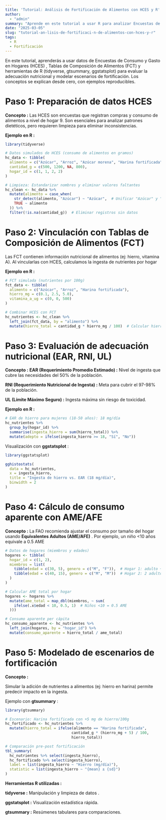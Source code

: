 ```yaml
---
title: 'Tutorial: Análisis de Fortificación de Alimentos con HCES y R'
author: 
  - "admin"
summary: "Aprende en este tutorial a usar R para analizar Encuestas de Consumo y Gasto en Hogares  y Tablas de Composición de Alimentos."
date: "2025-03-05"
slug: "tutorial-an-lisis-de-fortificaci-n-de-alimentos-con-hces-y-r"
tags:
  - R
  - Fortificación
---
```


En este tutorial, aprenderás a usar datos de Encuestas de Consumo y Gasto en Hogares (HCES) , Tablas de Composición de Alimentos (FCT) y herramientas de R (tidyverse, gtsummary, ggstatsplot) para evaluar la adecuación nutricional y modelar escenarios de fortificación. Los conceptos se explican desde cero, con ejemplos reproducibles.

# Paso 1: Preparación de datos HCES

**Concepto :** Las HCES son encuestas que registran compras y consumo de alimentos a nivel de hogar 9. Son esenciales para analizar patrones dietéticos, pero requieren limpieza para eliminar inconsistencias.

**Ejemplo en R :**


``` r
library(tidyverse)

# Datos simulados de HCES (consumo de alimentos en gramos)
hc_data <- tibble(
  alimento = c("Azúcar", "Arroz", "Azúcar morena", "Harina fortificada"),
  cantidad_g = c(500, 1200, NA, 800),
  hogar_id = c(1, 1, 2, 2)
)

# Limpieza: Estandarizar nombres y eliminar valores faltantes
hc_clean <- hc_data %>%
  mutate(alimento = case_when(
    str_detect(alimento, "Azúcar") ~ "Azúcar",  # Unificar "Azúcar" y "Azúcar morena"
    TRUE ~ alimento
  )) %>%
  filter(!is.na(cantidad_g))  # Eliminar registros sin datos
```

# Paso 2: Vinculación con Tablas de Composición de Alimentos (FCT)

Las FCT contienen información nutricional de alimentos (ej: hierro, vitamina A). Al vincularlas con HCES, calculamos la ingesta de nutrientes por hogar

**Ejemplo en R :**


``` r
# FCT simulada (nutrientes por 100g)
fct_data <- tibble(
  alimento = c("Azúcar", "Arroz", "Harina fortificada"),
  hierro_mg = c(0.1, 2.5, 5.0),
  vitamina_a_ug = c(0, 0, 500)
)

# Combinar HCES con FCT
hc_nutrientes <- hc_clean %>%
  left_join(fct_data, by = "alimento") %>%
  mutate(hierro_total = cantidad_g * hierro_mg / 100)  # Calcular hierro total consumido
```

# Paso 3: Evaluación de adecuación nutricional (EAR, RNI, UL)

**Concepto :** 
**EAR (Requerimiento Promedio Estimado) :** Nivel de ingesta que cubre las necesidades del 50% de la población.

**RNI (Requerimiento Nutricional de Ingesta) :** Meta para cubrir el 97-98% de la población.

**UL (Límite Máximo Seguro) :** Ingesta máxima sin riesgo de toxicidad.

**Ejemplo en R :**


``` r
# EAR de hierro para mujeres (18-50 años): 18 mg/día
hc_nutrientes %>%
  group_by(hogar_id) %>%
  summarise(ingesta_hierro = sum(hierro_total)) %>%
  mutate(adepto = ifelse(ingesta_hierro >= 18, "Sí", "No"))
```

Visualización con **ggstatsplot** :


``` r
library(ggstatsplot)

gghistostats(
  data = hc_nutrientes,
  x = ingesta_hierro,
  title = "Ingesta de hierro vs. EAR (18 mg/día)",
  binwidth = 2
)
```
# Paso 4: Cálculo de consumo aparente con AME/AFE

**Concepto :**
La FAO recomienda ajustar el consumo por tamaño del hogar usando **Equivalentes Adultos (AME/AFE)** . Por ejemplo, un niño <10 años equivale a 0.5 AME


``` r
# Datos de hogares (miembros y edades)
hogares <- tibble(
  hogar_id = c(1, 2),
  miembros = list(
    tibble(edad = c(30, 5), genero = c("M", "F")),  # Hogar 1: adulto + niño
    tibble(edad = c(40, 15), genero = c("M", "M"))  # Hogar 2: 2 adultos
  )
)

# Calcular AME total por hogar
hogares <- hogares %>%
  mutate(ame_total = map_dbl(miembros, ~ sum(
    ifelse(.x$edad < 10, 0.5, 1)  # Niños <10 = 0.5 AME
  )))

# Consumo aparente per cápita
hc_consumo_aparente <- hc_nutrientes %>%
  left_join(hogares, by = "hogar_id") %>%
  mutate(consumo_aparente = hierro_total / ame_total)
```

# Paso 5: Modelado de escenarios de fortificación

**Concepto :**

Simular la adición de nutrientes a alimentos (ej: hierro en harina) permite predecir impacto en la ingesta.

Ejemplo con **gtsummary** :


``` r
library(gtsummary)

# Escenario: Harina fortificada con +5 mg de hierro/100g
hc_fortificado <- hc_nutrientes %>%
  mutate(hierro_total = ifelse(alimento == "Harina fortificada", 
                              cantidad_g * (hierro_mg + 5) / 100,
                              hierro_total))

# Comparación pre-post fortificación
tbl_summary(
  hc_nutrientes %>% select(ingesta_hierro),
  hc_fortificado %>% select(ingesta_hierro),
  label = list(ingesta_hierro ~ "Hierro (mg/día)"),
  statistic = list(ingesta_hierro ~ "{mean} ± {sd}")
)
```

**Herramientas R utilizadas :**

**tidyverse :** Manipulación y limpieza de datos .

**ggstatsplot :** Visualización estadística rápida.

**gtsummary :** Resúmenes tabulares para comparaciones.

